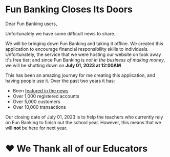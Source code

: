 # Fun Banking Closes Its Doors

Dear Fun Banking users,

Unfortunately we have some difficult news to share.

We will be bringing down Fun Banking and taking it offline. We created this application to encourage
financial responsibility skills to individuals. Unfortunately, the service that
we were hosting our website on took away it's free tier; and since Fun Banking
is _not in the business of making money_, we will be shutting down on **July 01, 2023 at 12:00AM**

This has been an amazing journey for me creating this application, and having people use it.
Over the past two years it has:

- Been [featured in the news](https://dailyvoice.com/connecticut/hartford/schools/an-incredible-honor-connecticut-teacher-wins-national-award/834925/)
- Over 1,000 registered accounts
- Over 5,000 customers
- Over 10,000 transactions

Our closing date of July 01, 2023 is to help the teachers who currently rely on Fun Banking to
finish out the school year. However, this means that we will **not** be here for next year.

<h1>❤️ We Thank all of our Educators</h1>
